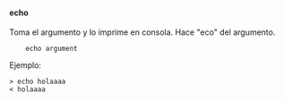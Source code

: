 #### echo

Toma el argumento y lo imprime en consola. Hace "eco" del argumento.

        echo argument

Ejemplo:

    > echo holaaaa
    < holaaaa
